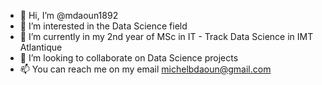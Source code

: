 - 👋 Hi, I’m @mdaoun1892
- 👀 I’m interested in the Data Science field
- 🌱 I’m currently in my 2nd year of MSc in IT - Track Data Science in IMT Atlantique
- 💞️ I’m looking to collaborate on Data Science projects
- 📫 You can reach me on my email michelbdaoun@gmail.com

<!---
mdaoun1892/mdaoun1892 is a ✨ special ✨ repository because its `README.md` (this file) appears on your GitHub profile.
You can click the Preview link to take a look at your changes.
--->
